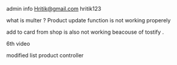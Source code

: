 admin info
Hritik@gmail.com
hritik123



what is multer ?
Product  update function is not working properely 

add to card from shop is also not working beacouse of tostify .



6th video


modified list 
product controller 

 